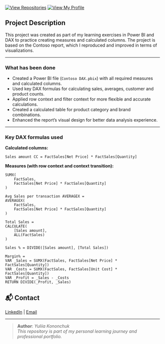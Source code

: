 [![View Repositories](https://img.shields.io/badge/View-My_Repositories-blue?logo=GitHub)](https://github.com/Yulia-Momotyuk?tab=repositories)
[![View My Profile](https://img.shields.io/badge/View-My_Profile-green?logo=GitHub)](https://github.com/Yulia-Momotyuk)
## Project Description 

This project was created as part of my learning exercises in Power BI and DAX to practice creating measures and calculated columns. The project is based on the Contoso report, which I reproduced and improved in terms of visualizations.

---

### What has been done
- Created a Power BI file (`Contoso DAX.pbix`) with all required measures and calculated columns.
- Used key DAX formulas for calculating sales, averages, customer and product counts.
- Applied row context and filter context for more flexible and accurate calculations.
- Created a calculated table for product category and brand combinations.
- Enhanced the report’s visual design for better data analysis experience.

---

### Key DAX formulas used
**Calculated columns:**
```
Sales amount CC = FactSales[Net Price] * FactSales[Quantity]
```
**Measures (with row context and context transition):**
```Sales amount = 
SUMX(
    FactSales,
    FactSales[Net Price] * FactSales[Quantity]
)

Avg Sales per transaction AVERAGEX = 
AVERAGEX(
    FactSales,
    FactSales[Net Price] * FactSales[Quantity]
)

Total Sales = 
CALCULATE(
    [Sales amount],
    ALL(FactSales)
)

Sales % = DIVIDE([Sales amount], [Total Sales])

Margin% = 
VAR _Sales = SUMX(FactSales, FactSales[Net Price] * FactSales[Quantity])
VAR _Costs = SUMX(FactSales, FactSales[Unit Cost] * FactSales[Quantity])
VAR _Profit = _Sales - _Costs
RETURN DIVIDE(_Profit, _Sales)
```

## 📬 Contact

[LinkedIn](http://linkedin.com/in/yulia-kononchuk) | [Email](mailto:kononchuk.yuliia@gmail.com)

---
> **Author**: _Yuliia Kononchuk_  
> _This repository is part of my personal learning journey and professional portfolio._ 

